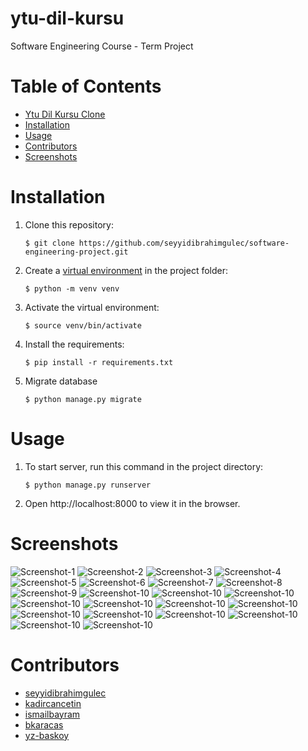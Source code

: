 # ytu-dil-kursu

Software Engineering Course - Term Project

# Table of Contents <!-- :TOC: -->
- [Ytu Dil Kursu Clone](#ytu-dil-kursu-clone)
- [Installation](#installation)
- [Usage](#usage)
- [Contributors](#contributors)
- [Screenshots](#screenshots)

# Installation

1. Clone this repository:

    `$ git clone https://github.com/seyyidibrahimgulec/software-engineering-project.git`

2. Create a [virtual environment](https://docs.python.org/3/library/venv.html#creating-virtual-environments
   "Official documentation") in the project folder:

    `$ python -m venv venv`

3. Activate the virtual environment:

    `$ source venv/bin/activate`

4. Install the requirements:

    `$ pip install -r requirements.txt`
    
5. Migrate database

    `$ python manage.py migrate`

# Usage

1. To start server, run this command in the project directory:

    `$ python manage.py runserver`

2. Open http://localhost:8000 to view it in the browser.

# Screenshots

![Screenshot-1](screenshots/ss_01.png)
![Screenshot-2](screenshots/ss_02.png)
![Screenshot-3](screenshots/ss_03.png)
![Screenshot-4](screenshots/ss_04.png)
![Screenshot-5](screenshots/ss_05.png)
![Screenshot-6](screenshots/ss_06.png)
![Screenshot-7](screenshots/ss_07.png)
![Screenshot-8](screenshots/ss_08.png)
![Screenshot-9](screenshots/ss_09.png)
![Screenshot-10](screenshots/ss_10.png)
![Screenshot-10](screenshots/ss_11.png)
![Screenshot-10](screenshots/ss_12.png)
![Screenshot-10](screenshots/ss_13.png)
![Screenshot-10](screenshots/ss_14.png)
![Screenshot-10](screenshots/ss_15.png)
![Screenshot-10](screenshots/ss_16.png)
![Screenshot-10](screenshots/ss_17.png)
![Screenshot-10](screenshots/ss_18.png)
![Screenshot-10](screenshots/ss_19.png)
![Screenshot-10](screenshots/ss_20.png)
![Screenshot-10](screenshots/ss_21.png)
![Screenshot-10](screenshots/ss_22.png)

# Contributors

- [seyyidibrahimgulec](https://github.com/seyyidibrahimgulec)
- [kadircancetin](https://https://github.com/kadircancetin)
- [ismailbayram](https://github.com/ismailbayram)
- [bkaracas](https://github.com/bkaracas/)
- [yz-baskoy](https://github.com/yz-baskoy/)



